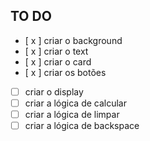 ## TO DO

- [ x ] criar o background
- [ x ] criar o text
- [ x ] criar o card
- [ x ] criar os botões
- [ ] criar o display
- [ ] criar a lógica de calcular
- [ ] criar a lógica de limpar
- [ ] criar a lógica de backspace
